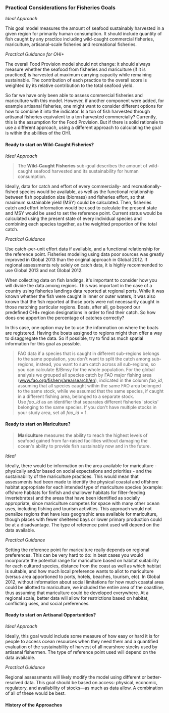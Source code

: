 ### Practical Considerations for Fisheries Goals

*Ideal Approach*

This goal model measures the amount of seafood sustainably harvested in a given region for primarily human consumption. It should include quantity of fish caught by any practice including wild-caught commercial fisheries, mariculture, artisanal-scale fisheries and recreational fisheries.

*Practical Guidance for OHI+*

The overall Food Provision model should not change: it should always measure whether the seafood from fisheries and mariculture (if it is practiced) is harvested at maximum carrying capacity while remaining sustainable. The contribution of each practice to the overall score is weighted by its relative contribution to the total seafood yield.

So far we have only been able to assess commercial fisheries and mariculture with this model. However, if another component were added, for example artisanal fisheries, one might want to consider different options for how to combine it into the indicator. Is a ton of fish harvested through artisanal fisheries equivalent to a ton harvested commercially? Currently, this is the assumption for the Food Provision. But if there is solid rationale to use a different approach, using a different approach to calculating the goal is within the abilities of the OHI.

<!---Note that turtle eggs, shark fins, etc., are Natural Products rather than food provision. Say that you will have to divide appropriately these two categories across these two goals. Can connect to 'sprat' discussion in FAQ.--->

#### Ready to start on **Wild-Caught Fisheries**?

*Ideal Approach*

>The **Wild-Caught Fisheries** sub-goal describes the amount of wild-caught seafood harvested and its sustainability for human consumption.

Ideally, data for catch and effort of every commercially- and recreationally-fished species would be available, as well as the functional relationship between fish population size (biomass) and fisheries effort, so that maximum sustainable yield (MSY) could be calculated. Then, fisheries catch and effort information would be used to calculate the present state and MSY would be used to set the reference point. Current status would be calculated using the present state of every individual species and combining each species together, as the weighted proportion of the total catch.

*Practical Guidance*

Use catch-per-unit effort data if available, and a functional relationship for the reference point. Fisheries modeling using data poor sources was greatly improved in Global 2013 than the original approach in Global 2012. If regional assessments rely solely on catch data, it is highly recommended to use Global 2013 and not Global 2012.

When collecting data on fish landings, it's important to consider how you will divide the data among regions. This was important in the case of a country using fisheries landings data reported at regional ports.  While it was known whether the fish were caught in inner or outer waters, it was also known that the fish reported at those ports were not necessarily caught in those matching particular regions. Boats, after all, go beyond our predefined OHI+ region designations in order to find their catch. So how does one apportion the percentage of catches correctly?

In this case, one option may be to use the information on where the boats are registered. Having the boats assigned to regions might then offer a way to disaggregate the data. So if possible, try to find as much spatial information for this goal as possible.

<!--- Moved below from `example_modifications.md`--->

>FAO data if a species that is caught in different sub-regions belongs to the same population, you don't want to split the catch among sub-regions, instead, you want to sum catch across all sub-regions, so you can calculate B/Bmsy for the whole population. For the global analysis we grouped all species catch by FAO major fishing area (www.fao.org/fishery/area/search/en), indicated in the column *fao_id*, assuming that all species caught within the same FAO area belonged to the same stock, while we assumed that the same species, if caught in a different fishing area, belonged to a separate stock.  
Use *fao_id* as an identifier that separates different fisheries 'stocks' belonging to the same species.
If you don't have multiple stocks in your study area, set all *fao_id* = 1.  
#### Ready to start on **Mariculture**?

>**Mariculture** measures the ability to reach the highest levels of seafood gained from far-raised facilities without damaging the ocean's ability to provide fish sustainably now and in the future.

*Ideal*

Ideally, there would be information on the area available for mariculture - physically and/or based on social expectations and priorities - and the sustainability of the mariculture practices. This would mean that assessments had been made to identify the physical coastal and offshore habitat appropriate for each intended type of mariculture species (example: offshore habitats for finfish and shallower habitats for filter-feeding invertebrates) and the areas that have been identified as socially appropriate, since mariculture competes for space with many other ocean uses, including fishing and tourism activities. This approach would not penalize regions that have less geographic area available for mariculture, though places with fewer sheltered bays or lower primary production could be at a disadvantage. The type of reference point used will depend on the data available.

*Practical Guidance*

Setting the reference point for mariculture really depends on regional preferences. This can be very hard to do: in best cases you would incorporate the potential range for mariculture based on habitat suitability for each cultured species, distance from the coast as well as which habitat is suitable, and how much local preference wants to allot to mariculture (versus area apportioned to ports, hotels, beaches, tourism, etc). In Global 2012, without information about social limitations for how much coastal area could be allotted to mariculture, we included the entire area of the coastline, thus assuming that mariculture could be developed everywhere. At a regional scale, better data will allow for restrictions based on habitat, conflicting uses, and social preferences.

#### Ready to start on **Artisanal Opportunities**?

*Ideal Approach*

Ideally, this goal would include some measure of how easy or hard it is for people to access ocean resources when they need them and a quantified evaluation of the sustainability of harvest of all nearshore stocks used by artisanal fishermen. The type of reference point used will depend on the data available.

*Practical Guidance*

Regional assessments will likely modify the model using different or better-resolved data. This goal should be based on access: physical, economic, regulatory, and availability of stocks—as much as data allow.  A combination of all of these would be best.

#### History of the Approaches

<!---Insert from Conceptual Guide--->

